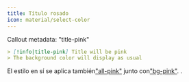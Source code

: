 ```yaml
---
title: Título rosado
icon: material/select-color
---
```


Callout metadata: "title-pink"

```md
> [!info|title-pink] Title will be pink
> The background color will display as usual
```

El estilo en sí se aplica también["all-pink"](../combined-styling/page-6.md)
junto con["bg-pink"](../bg-styling/page-6.md).
.


